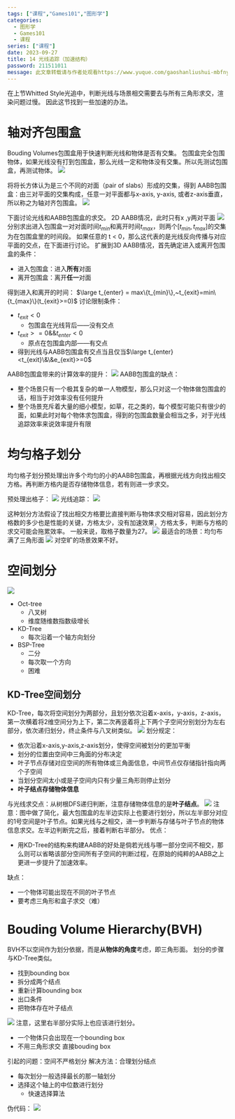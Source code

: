 ```yaml
---
tags: ["课程","Games101","图形学"]
categories:
  - 图形学
  - Games101
  - 课程
series: ["课程"]
date: 2023-09-27
title: 14 光线追踪（加速结构） 
password: 211511011
message: 此文章转载请与作者处观看https://www.yuque.com/gaoshanliushui-mbfny
---
```

在上节Whitted Style光追中，判断光线与场景相交需要去与所有三角形求交，渲染问题过慢。
因此这节找到一些加速的办法。

# 轴对齐包围盒

Bouding Volumes包围盒用于快速判断光线和物体是否有交集。
包围盒完全包围物体，如果光线没有打到包围盒，那么光线一定和物体没有交集。所以先测试包围盒，再测试物体。
![](/images/posts/1695195345791-d3a369a2-9930-4d0e-948f-cfdae64becb1.png)

将将长方体认为是三个不同的对面（pair of slabs）形成的交集，得到
AABB包围盒：由三对平面的交集构成，任意一对平面都与x-axis, y-axis, 或者z-axis垂直，所以称之为轴对齐包围盒。
![](/images/posts/1695195345832-6ec9d26d-f332-4d55-b94a-fa7c6cd3109b.png)

下面讨论光线和AABB包围盒的求交。
2D AABB情况，此时只有x ,y两对平面
![](/images/posts/1695195345869-dd2b0473-a633-4cd4-b8f0-d31b318fc507.png)
分别求出进入包围盒一对对面时间$t_{min}$和离开时间$t_{max}$，则两个$[t_{min},t_{max}]$的交集为在包围盒里的时间段。
如果任意的 t < 0，那么这代表的是光线反向传播与对应平面的交点，在下面进行讨论。
扩展到3D AABB情况，首先确定进入或离开包围盒的条件：

- 进入包围盒：进入**所有**对面
- 离开包围盒：离开**任一**对面

得到进入和离开的时间：
$\large t_{enter} = max\{t_{min}\},~t_{exit}=min\{t_{max}\}(t_{exit}>=0)$
讨论限制条件：

- $t_{exit}<0$ 
  - 包围盒在光线背后——没有交点
- $t_{exit}>=0\&\&t_{enter}<0$ 
  - 原点在包围盒内部——有交点
- 得到光线与AABB包围盒有交点当且仅当$\large t_{enter}<t_{exit}\&\&e_{exit}>=0$

AABB包围盒带来的计算效率的提升：
![](/images/posts/1695195345814-32147711-bf82-45ef-8dbc-107cb68d1ed8.png)
AABB包围盒的缺点：

- 整个场景只有一个极其复杂的单一人物模型，那么只对这一个物体做包围盒的话，相当于对效率没有任何提升
- 整个场景充斥着大量的细小模型，如草，花之类的，每个模型可能只有很少的面，如果此时对每个物体求包围盒，得到的包围盒数量会相当之多，对于光线追踪效率来说效率提升有限

# 均匀格子划分

均匀格子划分预处理出许多个均匀的小的AABB包围盒，再根据光线方向找出相交方格。再判断方格内是否存储物体信息，若有则进一步求交。

预处理出格子：
![](/images/posts/1695195345929-2d834983-da5a-4e5b-a28f-9c5402e433a5.png)
光线追踪：
![](/images/posts/1695195346620-522d7bca-e77e-42e3-ba5a-a3c8f57f510e.png)

这种划分方法假设了找出相交方格要比直接判断与物体求交相对容易，因此划分方格数的多少也是性能的关键，方格太少，没有加速效果，方格太多，判断与方格的求交可能会拖累效率。
一般来说，取格子数量为27。
![](/images/posts/1695195346636-eaeef3d2-aef9-46b1-b985-0bbbc277d839.png)
最适合的场景：均匀布满了三角形面
![](/images/posts/1695195346784-a9b7dca5-ddc0-47c2-8685-6e0c4d9659d9.png)
对空旷的场景效果不好。

# 空间划分

![](/images/posts/1695195346744-57628258-9c9a-4aa9-ada4-30a0b40bc7db.png)

- Oct-tree 
  - 八叉树
  - 维度随维数指数级增长
- KD-Tree 
  - 每次沿着一个轴方向划分
- BSP-Tree 
  - 二分
  - 每次取一个方向
  - 困难

## KD-Tree空间划分

KD-Tree，每次将空间划分为两部分，且划分依次沿着x-axis，y-axis，z-axis，第一次横着将2维空间分为上下，第二次再竖着将上下两个子空间分别划分为左右部分，依次递归划分，终止条件与八叉树类似。
![](/images/posts/1695195346787-bc1ee2c9-15dd-445f-aa80-7314fca832bf.png)
划分规定：

- 依次沿着x-axis,y-axis,z-axis划分，使得空间被划分的更加平衡
- 划分的位置由空间中三角面的分布决定
- 叶子节点存储对应空间的所有物体或三角面信息，中间节点仅存储指针指向两个子空间
- 当划分空间太小或是子空间内只有少量三角形则停止划分
- **叶子结点存储物体信息**

与光线求交点：从树根DFS递归判断，注意存储物体信息的是**叶子结点**。
![](/images/posts/1695195347681-789f0b49-4465-4c2f-a906-d7b65caf6b9c.png)
注意：图中做了简化，最大包围盒的左半边实际上也要进行划分，所以左半部分对应的1号空间是叶子节点。如果光线与之相交，进一步判断与存储与叶子节点的物体信息求交。左半边判断完之后，接着判断右半部分。
优点：

- 用KD-Tree的结构来构建AABB的好处是倘若光线与哪一部分空间不相交，那么则可以省略该部分空间所有子空间的判断过程，在原始的纯粹的AABB之上更进一步提升了加速效率。

缺点：

- 一个物体可能出现在不同的叶子节点
- 要考虑三角形和盒子求交（难）

# Bouding Volume Hierarchy(BVH)

BVH不以空间作为划分依据，而是**从物体的角度**考虑，即三角形面。
划分的步骤与KD-Tree类似。

- 找到bounding box
- 拆分成两个结点
- 重新计算bounding box
- 出口条件
- 把物体存在叶子结点

![](/images/posts/1695195347583-e3f2205c-25cf-4f90-943c-52b2897ade62.png)
注意，这里右半部分实际上也应该进行划分。

- 一个物体只会出现在一个bounding box
- 不用三角形求交 直接bouding box

引起的问题：空间不严格划分
解决方法：合理划分结点

- 每次划分一般选择最长的那一轴划分
- 选择这个轴上的中位数进行划分 
  - 快速选择算法

伪代码：
![](/images/posts/1695195347597-ee2ea9ca-d98e-47e9-87f8-4907029c974e.png)